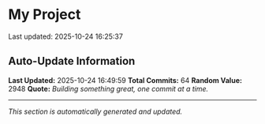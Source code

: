 # My Project


Last updated: 2025-10-24 16:25:37
































































## Auto-Update Information

**Last Updated:** 2025-10-24 16:49:59
**Total Commits:** 64
**Random Value:** 2948
**Quote:** _Building something great, one commit at a time._

---
_This section is automatically generated and updated._